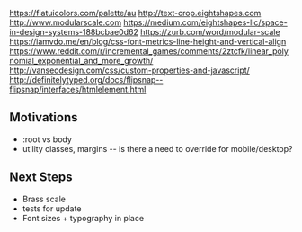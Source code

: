 https://flatuicolors.com/palette/au
http://text-crop.eightshapes.com
http://www.modularscale.com
https://medium.com/eightshapes-llc/space-in-design-systems-188bcbae0d62
https://zurb.com/word/modular-scale
https://iamvdo.me/en/blog/css-font-metrics-line-height-and-vertical-align
https://www.reddit.com/r/incremental_games/comments/2ztcfk/linear_polynomial_exponential_and_more_growth/
http://vanseodesign.com/css/custom-properties-and-javascript/
http://definitelytyped.org/docs/flipsnap--flipsnap/interfaces/htmlelement.html

## Motivations

* :root vs body
* utility classes, margins -- is there a need to override for mobile/desktop?

## Next Steps

* Brass scale
* tests for update
* Font sizes + typography in place
